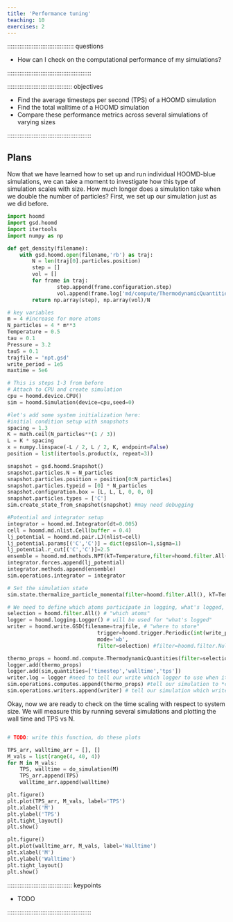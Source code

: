 ```yaml
---
title: 'Performance tuning'
teaching: 10
exercises: 2
---
```


:::::::::::::::::::::::::::::::::::::: questions 

- How can I check on the computational performance of my simulations?

::::::::::::::::::::::::::::::::::::::::::::::::

::::::::::::::::::::::::::::::::::::: objectives

- Find the average timesteps per second (TPS) of a HOOMD simulation
- Find the total walltime of a HOOMD simulation
- Compare these performance metrics across several simulations of varying sizes

::::::::::::::::::::::::::::::::::::::::::::::::

## Plans

Now that we have learned how to set up and run individual HOOMD-blue simulations,
we can take a moment to investigate how this type of simulation scales with size.
How much longer does a simulation take when we double the number of particles?
First, we set up our simulation just as we did before.

```python
import hoomd
import gsd.hoomd
import itertools
import numpy as np

def get_density(filename):
    with gsd.hoomd.open(filename,'rb') as traj:
        N = len(traj[0].particles.position)
        step = []
        vol = []
        for frame in traj:
                step.append(frame.configuration.step)
                vol.append(frame.log['md/compute/ThermodynamicQuantities/volume'][0])
        return np.array(step), np.array(vol)/N 
```

```python
# key variables
m = 4 #increase for more atoms
N_particles = 4 * m**3
Temperature = 0.5
tau = 0.1
Pressure = 3.2
tauS = 0.1
trajfile = 'npt.gsd'
write_period = 1e5 
maxtime = 5e6

# This is steps 1-3 from before
# Attach to CPU and create simulation
cpu = hoomd.device.CPU()
sim = hoomd.Simulation(device=cpu,seed=0)

#let's add some system initialization here:
#initial condition setup with snapshots
spacing = 1.3
K = math.ceil(N_particles**(1 / 3))
L = K * spacing
x = numpy.linspace(-L / 2, L / 2, K, endpoint=False)
position = list(itertools.product(x, repeat=3))

snapshot = gsd.hoomd.Snapshot()
snapshot.particles.N = N_particles
snapshot.particles.position = position[0:N_particles]
snapshot.particles.typeid = [0] * N_particles
snapshot.configuration.box = [L, L, L, 0, 0, 0]
snapshot.particles.types = ['C']
sim.create_state_from_snapshot(snapshot) #may need debugging

#Potential and integrator setup
integrator = hoomd.md.Integrator(dt=0.005)
cell = hoomd.md.nlist.Cell(buffer = 0.4)
lj_potential = hoomd.md.pair.LJ(nlist=cell)
lj_potential.params[('C','C')] = dict(epsilon=1,sigma=1)
lj_potential.r_cut[('C','C')]=2.5
ensemble = hoomd.md.methods.NPT(kT=Temperature,filter=hoomd.filter.All(),tau=tau, tauS=tauS, S=Pressure, couple = 'xyz') #NEW
integrator.forces.append(lj_potential)
integrator.methods.append(ensemble)
sim.operations.integrator = integrator

# Set the simulation state 
sim.state.thermalize_particle_momenta(filter=hoomd.filter.All(), kT=Temperature)

# We need to define which atoms participate in logging, what's logged, and where to store that info.
selection = hoomd.filter.All() # "which atoms"
logger = hoomd.logging.Logger() # will be used for "what's logged"
writer = hoomd.write.GSD(filename=trajfile, # "where to store"
                             trigger=hoomd.trigger.Periodic(int(write_period)), #when to store
                             mode='wb',
                             filter=selection) #filter=hoomd.filter.Null() to only store log

thermo_props = hoomd.md.compute.ThermodynamicQuantities(filter=selection) # What to store
logger.add(thermo_props)
logger.add(sim,quantities=['timestep','walltime','tps'])
writer.log = logger #need to tell our write which logger to use when it's logging info
sim.operations.computes.append(thermo_props) #tell our simulation to *compute* the thermo properties
sim.operations.writers.append(writer) # tell our simulation which writer(s) to use


```

Okay, now we are ready to check on the time scaling with respect to system size.
We will measure this by running several simulations and plotting the wall time and TPS vs N.

```python

# TODO: write this function, do these plots

TPS_arr, walltime_arr = [], []
M_vals = list(range(4, 40, 4))
for M in M_vals:
    TPS, walltime = do_simulation(M)
    TPS_arr.append(TPS)
    walltime_arr.append(walltime)

plt.figure()
plt.plot(TPS_arr, M_vals, label='TPS')
plt.xlabel('M')
plt.ylabel('TPS')
plt.tight_layout()
plt.show()

plt.figure()
plt.plot(walltime_arr, M_vals, label='Walltime')
plt.xlabel('M')
plt.ylabel('Walltime')
plt.tight_layout()
plt.show()

```

::::::::::::::::::::::::::::::::::::: keypoints 

- TODO

::::::::::::::::::::::::::::::::::::::::::::::::

